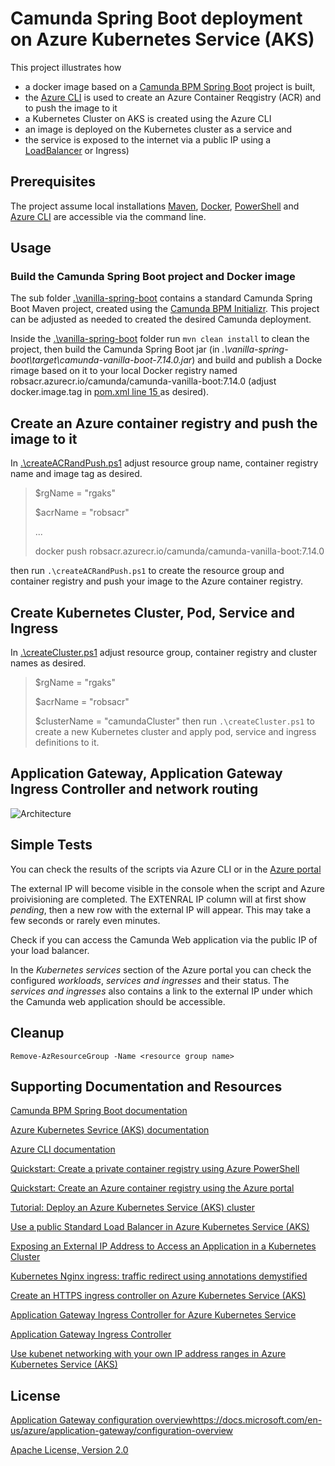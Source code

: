 # Camunda Spring Boot deployment on Azure Kubernetes Service (AKS)
This project illustrates how 
- a docker image based on a  [Camunda BPM Spring Boot](https://docs.camunda.org/get-started/spring-boot/) project is built,
- the [Azure CLI](https://docs.microsoft.com/en-us/cli/azure/install-azure-cli) is used to create an Azure Container Reqgistry (ACR) and to push the image to it
- a Kubernetes Cluster on AKS is created using the Azure CLI
- an image is deployed on the Kubernetes cluster as a service and
- the service is exposed to the internet via a public IP using a [LoadBalancer](https://docs.microsoft.com/en-us/azure/aks/load-balancer-standard) or Ingress)

## Prerequisites
The project assume local installations [Maven](https://maven.apache.org/), [Docker](https://www.docker.com/), [PowerShell](https://docs.microsoft.com/en-us/powershell/scripting/install/installing-powershell?view=powershell-7.1) and [Azure CLI](https://docs.microsoft.com/en-us/cli/azure/install-azure-cli) are accessible via the command line.


## Usage

### Build the Camunda Spring Boot project and Docker image

The sub folder [.\vanilla-spring-boot](vanilla-spring-boot) contains a standard Camunda Spring Boot Maven project, created using the [Camunda BPM Initializr](https://start.camunda.com/). This project can be adjusted as needed to created the desired Camunda deployment.

Inside the [.\vanilla-spring-boot](vanilla-spring-boot) folder run 
`mvn clean install` 
to clean the project, then build the Camunda Spring Boot jar (in
*.\vanilla-spring-boot\target\camunda-vanilla-boot-7.14.0.jar*) and build and publish a Docke rimage based on it to your local Docker registry named robsacr.azurecr.io/camunda/camunda-vanilla-boot:7.14.0 (adjust docker.image.tag in [pom.xml line 15 ](vanilla-spring-boot/pom.xml) as desired).   


## Create an Azure container registry and push the image to it
In [.\createACRandPush.ps1](createACRandPush.ps1) adjust resource group name, container registry name and image tag as desired.

> $rgName = "rgaks"
> 
> $acrName = "robsacr"
>
>...
> 
> docker push robsacr.azurecr.io/camunda/camunda-vanilla-boot:7.14.0
> 
then run `.\createACRandPush.ps1` to create the resource group and container registry and push your image to the Azure container registry.

## Create Kubernetes Cluster, Pod, Service and Ingress

In [.\createCluster.ps1](createCluster.ps1) adjust resource group, container registry and cluster names as desired.

> $rgName = "rgaks"
> 
> $acrName = "robsacr"
> 
> $clusterName = "camundaCluster"
then run `.\createCluster.ps1` to create a new Kubernetes cluster and apply pod, service and ingress definitions to it.

## Application Gateway, Application Gateway Ingress Controller and network routing

![Architecture](https://azure.github.io/application-gateway-kubernetes-ingress/images/architecture.png)

## Simple Tests

You can check the results of the scripts via Azure CLI or in the [Azure portal](https://portal.azure.com/)

The external IP will become visible in the console when the script and Azure proivisioning are completed.
The EXTENRAL IP column will at first show *pending*, then a new row with the external IP will appear. This may take a few seconds or rarely even minutes.

Check if you can access the Camunda Web application via the public IP of your load balancer. 

In the *Kubernetes services* section of the Azure portal you can check the configured *workloads*, *services and ingresses* and their status. The *services and ingresses* also contains a link to the external IP under which the Camunda web application should be accessible.

## Cleanup

`Remove-AzResourceGroup -Name <resource group name>`

## Supporting Documentation and Resources
 
 [Camunda BPM Spring Boot documentation](https://docs.camunda.org/get-started/spring-boot/)

 [Azure Kubernetes Sevrice (AKS) documentation](https://docs.microsoft.com/en-us/azure/aks/)

[Azure CLI documentation](https://docs.microsoft.com/en-us/cli/azure/install-azure-cli)

[Quickstart: Create a private container registry using Azure PowerShell](https://docs.microsoft.com/en-us/azure/container-registry/container-registry-get-started-powershell)

[Quickstart: Create an Azure container registry using the Azure portal](https://docs.microsoft.com/en-us/azure/container-registry/container-registry-get-started-portal)

[Tutorial: Deploy an Azure Kubernetes Service (AKS) cluster](https://docs.microsoft.com/en-us/azure/aks/tutorial-kubernetes-deploy-cluster)

[Use a public Standard Load Balancer in Azure Kubernetes Service (AKS)](https://docs.microsoft.com/en-us/azure/aks/load-balancer-standard)

[Exposing an External IP Address to Access an Application in a Kubernetes Cluster](https://kubernetes.io/docs/tutorials/stateless-application/expose-external-ip-address/)

[Kubernetes Nginx ingress: traffic redirect using annotations demystified](https://medium.com/ww-engineering/kubernetes-nginx-ingress-traffic-redirect-using-annotations-demystified-b7de846fb43d)

[Create an HTTPS ingress controller on Azure Kubernetes Service (AKS)](https://docs.microsoft.com/en-us/azure/aks/ingress-tls)

[Application Gateway Ingress Controller for Azure Kubernetes Service](https://azure.microsoft.com/en-us/blog/application-gateway-ingress-controller-for-azure-kubernetes-service/)

[Application Gateway Ingress Controller](https://azure.github.io/application-gateway-kubernetes-ingress/)

[Use kubenet networking with your own IP address ranges in Azure Kubernetes Service (AKS)](https://docs.microsoft.com/en-us/azure/aks/configure-kubenet)
## License
[Application Gateway configuration overview]()https://docs.microsoft.com/en-us/azure/application-gateway/configuration-overview


[Apache License, Version 2.0](http://www.apache.org/licenses/LICENSE-2.0)


